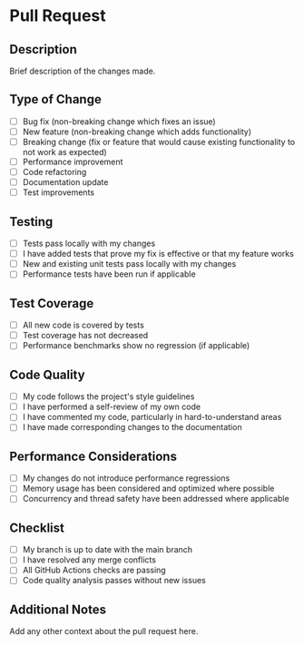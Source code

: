 # Pull Request

## Description
Brief description of the changes made.

## Type of Change
- [ ] Bug fix (non-breaking change which fixes an issue)
- [ ] New feature (non-breaking change which adds functionality)
- [ ] Breaking change (fix or feature that would cause existing functionality to not work as expected)
- [ ] Performance improvement
- [ ] Code refactoring
- [ ] Documentation update
- [ ] Test improvements

## Testing
- [ ] Tests pass locally with my changes
- [ ] I have added tests that prove my fix is effective or that my feature works
- [ ] New and existing unit tests pass locally with my changes
- [ ] Performance tests have been run if applicable

## Test Coverage
- [ ] All new code is covered by tests
- [ ] Test coverage has not decreased
- [ ] Performance benchmarks show no regression (if applicable)

## Code Quality
- [ ] My code follows the project's style guidelines
- [ ] I have performed a self-review of my own code
- [ ] I have commented my code, particularly in hard-to-understand areas
- [ ] I have made corresponding changes to the documentation

## Performance Considerations
- [ ] My changes do not introduce performance regressions
- [ ] Memory usage has been considered and optimized where possible
- [ ] Concurrency and thread safety have been addressed where applicable

## Checklist
- [ ] My branch is up to date with the main branch
- [ ] I have resolved any merge conflicts
- [ ] All GitHub Actions checks are passing
- [ ] Code quality analysis passes without new issues

## Additional Notes
Add any other context about the pull request here. 